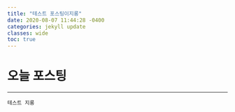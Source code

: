 ```yaml
---
title: "테스트 포스팅이지롱"
date: 2020-08-07 11:44:28 -0400
categories: jekyll update
classes: wide
toc: true
---
```


# 오늘 포스팅
- - -

```
테스트 지롱

```

